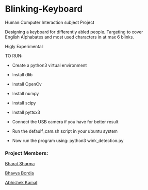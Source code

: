 # Blinking-Keyboard
Human Computer Interaction subject Project 

Designing a keyboard for differently abled people. Targeting to cover English Alphabates and most used characters in at max 6 blinks. 

Higly Experimental 

TO RUN:

- Create a python3 virtual environment

- Install dlib

- Install OpenCv

- Install numpy

- Install scipy

- Install pyttsx3

- Connect the USB camera if you have for better result

- Run the defaulf_cam.sh script in your ubuntu system

- Now run the program using:
  python3 wink_detection.py
  
 
 ### Project Members:

[Bharat Sharma](https://github.com/GENU05)

[Bhavya Bordia](https://github.com/bordia98)

[Abhishek Kamal](https://github.com/abhishek371)

